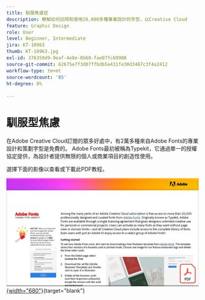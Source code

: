 ```yaml
---
title: 馴服焦慮症
description: 瞭解如何訪問和使用20,000多種專業設計的字型，以Creative Cloud
feature: Graphic Design
role: User
level: Beginner, Intermediate
jira: KT-10963
thumb: KT-10963.jpg
exl-id: 376359d9-9eaf-4e8e-8b60-fae07fc69908
source-git-commit: 62675e7f3d07ffbdb5e431fe30d3467c3f4a2412
workflow-type: tm+mt
source-wordcount: '85'
ht-degree: 0%

---
```


# 馴服型焦慮

在Adobe Creative Cloud訂閱的眾多好處中，有2萬多種來自Adobe Fonts的專業設計和策劃字型是免費的。 Adobe Fonts最初被稱為Typekit，它通過單一的授權協定提供，為設計者提供無限的個人或商業項目的創造性使用。

選擇下面的影像以查看或下載此PDF教程。

[![教程的首頁影像](assets/TamingTypeAnxiety.png){width="680"}](assets/Adobe-Fonts-Taming-Font-Anxiety.pdf){target="blank"}
